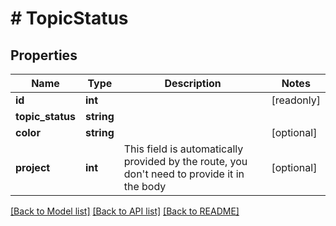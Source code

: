 # # TopicStatus

## Properties

Name | Type | Description | Notes
------------ | ------------- | ------------- | -------------
**id** | **int** |  | [readonly]
**topic_status** | **string** |  |
**color** | **string** |  | [optional]
**project** | **int** | This field is automatically provided by the route, you don&#39;t need to provide it in the body | [optional]

[[Back to Model list]](../../README.md#models) [[Back to API list]](../../README.md#endpoints) [[Back to README]](../../README.md)
